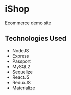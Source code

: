 # iShop

Ecommerce demo site 

## Technologies Used

- NodeJS
- Express
- Passport
- MySQL2
- Sequelize
- ReactJS
- ReduxJS
- Materialize
